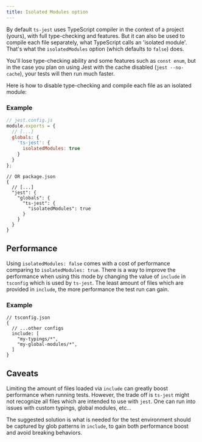```yaml
---
title: Isolated Modules option
---
```


By default `ts-jest` uses TypeScript compiler in the context of a project (yours), with full type-checking and features.
But it can also be used to compile each file separately, what TypeScript calls an 'isolated module'.
That's what the `isolatedModules` option (which defaults to `false`) does.

You'll lose type-checking ability and some features such as `const enum`, but in the case you plan on using Jest with the cache disabled (`jest --no-cache`), your tests will then run much faster.

Here is how to disable type-checking and compile each file as an isolated module:

### Example

```js
// jest.config.js
module.exports = {
  // [...]
  globals: {
    'ts-jest': {
      isolatedModules: true
    }
  }
};
```

```json5
// OR package.json
{
  // [...]
  "jest": {
    "globals": {
      "ts-jest": {
        "isolatedModules": true
      }
    }
  }
}
```

## Performance

Using `isolatedModules: false` comes with a cost of performance comparing to `isolatedModules: true`. There is a way
to improve the performance when using this mode by changing the value of `include` in `tsconfig` which is used by `ts-jest`.
The least amount of files which are provided in `include`, the more performance the test run can gain.

### Example

```json5
// tsconfig.json
{
  // ...other configs
  include: [
    "my-typings/*",
    "my-global-modules/*",
  ]
}
```

## Caveats

Limiting the amount of files loaded via `include` can greatly boost performance when running tests. However, the trade off 
is `ts-jest` might not recognize all files which are intended to use with `jest`. One can run into issues with custom typings,
global modules, etc... 

The suggested solution is what is needed for the test environment should be captured by 
glob patterns in `include`, to gain both performance boost and avoid breaking behaviors.
